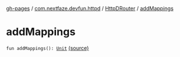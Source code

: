 [gh-pages](../../index.md) / [com.nextfaze.devfun.httpd](../index.md) / [HttpDRouter](index.md) / [addMappings](./add-mappings.md)

# addMappings

`fun addMappings(): `[`Unit`](https://kotlinlang.org/api/latest/jvm/stdlib/kotlin/-unit/index.html) [(source)](https://github.com/NextFaze/dev-fun/tree/master/devfun-httpd/src/main/java/com/nextfaze/devfun/httpd/HttpD.kt#L100)